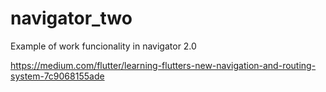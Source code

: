 # navigator_two

Example of work funcionality in navigator 2.0 

https://medium.com/flutter/learning-flutters-new-navigation-and-routing-system-7c9068155ade
